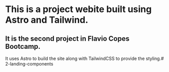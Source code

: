 # This is a project webite built using Astro and Tailwind.

## It is the second project in Flavio Copes Bootcamp.

It uses Astro to build the site along with TailwindCSS to provide the styling.# 2-landing-components
